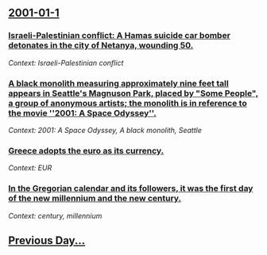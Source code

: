 ## [2001-01-1](/news/2001/01/1/index.md)

### [ Israeli-Palestinian conflict: A Hamas suicide car bomber detonates in the city of Netanya, wounding 50. ](/news/2001/01/1/israeliapalestinian-conflict-a-hamas-suicide-car-bomber-detonates-in-the-city-of-netanya-wounding-50.md)
_Context: Israeli-Palestinian conflict_

### [ A black monolith measuring approximately nine feet tall appears in Seattle's Magnuson Park, placed by "Some People", a group of anonymous artists; the monolith is in reference to the movie ''2001: A Space Odyssey''.](/news/2001/01/1/a-black-monolith-measuring-approximately-nine-feet-tall-appears-in-seattle-s-magnuson-park-placed-by-some-people-a-group-of-anonymous-a.md)
_Context: 2001: A Space Odyssey, A black monolith, Seattle_

### [ Greece adopts the euro as its currency. ](/news/2001/01/1/greece-adopts-the-euro-as-its-currency.md)
_Context: EUR_

### [ In the Gregorian calendar and its followers, it was the first day of the new millennium and the new century.](/news/2001/01/1/in-the-gregorian-calendar-and-its-followers-it-was-the-first-day-of-the-new-millennium-and-the-new-century.md)
_Context: century, millennium_

## [Previous Day...](/news/2000/12/31/index.md)


